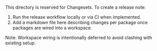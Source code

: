 This directory is reserved for Changesets. To create a release note:

1. Run the release workflow locally or via CI when implemented.
2. Add a markdown file here describing changes per package once packages are wired into a workspace.

Note: Workspace wiring is intentionally deferred to avoid clashing with existing setup.

